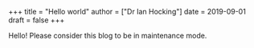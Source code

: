 +++
title = "Hello world"
author = ["Dr Ian Hocking"]
date = 2019-09-01
draft = false
+++

Hello! Please consider this blog to be in maintenance mode.
